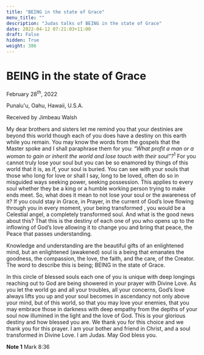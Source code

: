 ```yaml
---
title: "BEING in the state of Grace"
menu_title: ""
description: "Judas talks of BEING in the state of Grace"
date: 2022-04-12 07:21:03+11:00
draft: False
hidden: True
weight: 386
---
```

# BEING in the state of Grace 

February 28<sup>th</sup>, 2022

Punalu'u, Oahu, Hawaii, U.S.A.

Received by Jimbeau Walsh   



My dear brothers and sisters let me remind you that your destinies are beyond this world though each of you does have a destiny on this earth while you remain. You may know the words from the gospels that the Master spoke and I shall paraphrase them for you: *“What profit a man or a woman to gain or inherit the world and lose touch with their soul”?*<sup>1</sup> For you cannot truly lose your soul but you can be so enamored by things of this world that it is, as if, your soul is buried. You can see with your souls that those who long for love or shall I say, long to be loved, often do so in misguided ways seeking power, seeking possession. This applies to every soul whether they be a king or a humble working person trying to make ends meet. So, what does it mean to not lose your soul or the awareness of it?  If you could stay in Grace, in Prayer, in the current of God’s love flowing through you in every moment, your being transformed , you would be a Celestial angel, a completely transformed soul. And what is the good news about this? That this is the destiny of each one of you who opens up to the inflowing of God’s love allowing it to change you and bring that peace, the Peace that passes understanding.  
  
Knowledge and understanding are the beautiful gifts of an enlightened mind, but an enlightened (awakened) soul is a being that emanates the goodness, the compassion, the love, the faith, and the care, of the Creator. The word to describe this is being; BEING in the state of Grace. 
   
In this circle of blessed souls each one of you is unique with deep longings reaching out to God are being showered in your prayer with Divine Love. As you let the world go and all your troubles, all your concerns, God’s love always lifts you up and your soul becomes in ascendancy not only above your mind, but of this world, so that you may love your enemies, that you may embrace those in darkness with deep empathy from the depths of your soul now illumined in the light and the love of God. This is your glorious destiny and how blessed you are. We thank you for this choice and we thank you for this prayer. I am your bother and friend in Christ, and a soul transformed in Divine Love. I am Judas. May God bless you. 

**Note 1** Mark 8:36